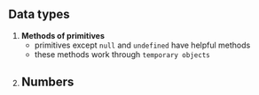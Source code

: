 ## Data types
1. **Methods of primitives**
    - primitives except `null` and `undefined` have helpful methods
    - these methods work through `temporary objects`
2. **Numbers**
    - 
